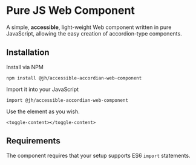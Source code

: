 # Pure JS Web Component

A simple, **accessible**, light-weight Web component written in pure JavaScript, allowing the easy creation of accordion-type components.

## Installation

Install via NPM

`npm install @jh/accessible-accordian-web-component`

Import it into your JavaScript

`import @jh/accessible-accordian-web-component`

Use the element as you wish.

`<toggle-content></toggle-content>`

## Requirements

The component requires that your setup supports ES6 `import` statements.
